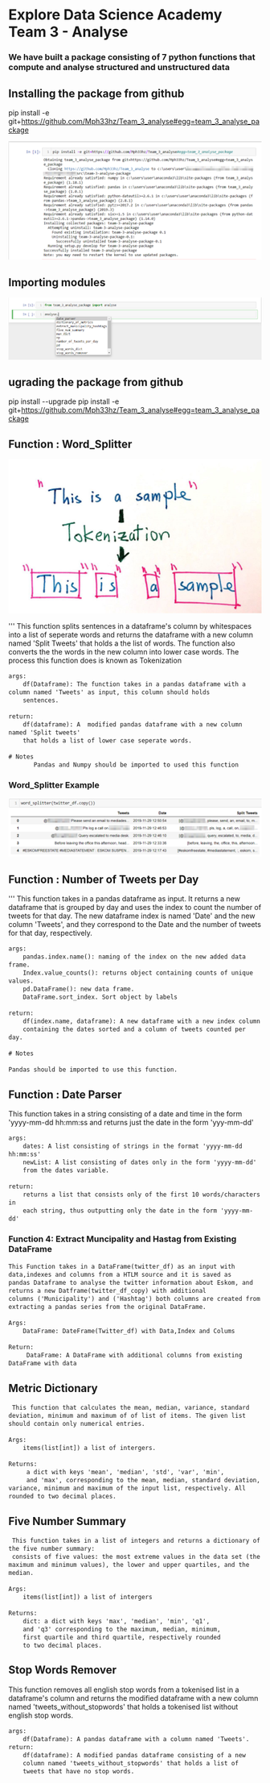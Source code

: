 # Explore Data Science Academy Team 3 - Analyse 
### We have built a package consisting of 7 python functions that compute and analyse structured and unstructured data

## Installing the package from github

pip install -e git+https://github.com/Mph33hz/Team_3_analyse#egg=team_3_analyse_package

![](Images/installing_package.PNG)

## Importing modules
![](Images/importing.png)

## ugrading the package from github

pip install --upgrade pip install -e git+https://github.com/Mph33hz/Team_3_analyse#egg=team_3_analyse_package


## Function : Word_Splitter
![](Images/Tokenz.jpeg)

''' This function splits sentences in a dataframe's column by whitespaces into a list
    of seperate words and returns the dataframe with a new column
    named 'Split Tweets' that holds a the list of words. The function also converts the the words in the new column 
    into lower case words. The process this function does is known as Tokenization

    args:
        df(Dataframe): The function takes in a pandas dataframe with a column named 'Tweets' as input, this column should holds
        sentences.

    return:
        df(dataframe): A  modified pandas dataframe with a new column named 'Split tweets'
        that holds a list of lower case seperate words.
        
    # Notes
           Pandas and Numpy should be imported to used this function
### Word_Splitter Example
![](Images/word_splitter.PNG)



    
## Function : Number of Tweets per Day

''' This function takes in a pandas dataframe as input. It returns a new dataframe that is grouped by day and uses the index to count the number of tweets for that day. The new dataframe index is named 'Date' and the new column 'Tweets', and they correspond to the Date and the number of tweets for that day, respectively. 

    args:
        pandas.index.name(): naming of the index on the new added data frame.
        Index.value_counts(): returns object containing counts of unique values.
        pd.DataFrame(): new data frame.
        DataFrame.sort_index. Sort object by labels
        
    return:
        df(index.name, dataframe): A new dataframe with a new index column
        containing the dates sorted and a column of tweets counted per day.
 
    # Notes

    Pandas should be imported to use this function.   
    
    
## Function : Date Parser

   This function takes in a string consisting of a date and time
   in the form 'yyyy-mm-dd hh:mm:ss and returns just the date in
   the form 'yyy-mm-dd'

    args:
        dates: A list consisting of strings in the format 'yyyy-mm-dd hh:mm:ss'
        newList: A list consisting of dates only in the form 'yyyy-mm-dd'
        from the dates variable.

    return:
        returns a list that consists only of the first 10 words/characters in
        each string, thus outputting only the date in the form 'yyyy-mm-dd'


### Function 4: Extract Muncipality and Hastag from Existing DataFrame

    This Function takes in a DataFrame(twitter_df) as an input with data,indexes and columns from a HTLM source and it is saved as 
    pandas Dataframe to analyse the twitter information about Eskom, and returns a new Datframe(twitter_df_copy) with additional
    columns ('Municipality') and ('Hashtag') both columns are created from extracting a pandas series from the original DataFrame.

    Args:
        DataFrame: DateFrame(Twitter_df) with Data,Index and Colums

    Return:
         DataFrame: A DataFrame with additional columns from existing DataFrame with data     

 ##  Metric Dictionary

     This function that calculates the mean, median, variance, standard deviation, minimum and maximum of of list of items. The given list should contain only numerical entries.       
    
    Args:
        items(list[int]) a list of intergers.

    Returns:
         a dict with keys 'mean', 'median', 'std', 'var', 'min',
         and 'max', corresponding to the mean, median, standard deviation, variance, minimum and maximum of the input list, respectively. All rounded to two decimal places.

## Five Number Summary

     This function takes in a list of integers and returns a dictionary of the five number summary:
     consists of five values: the most extreme values in the data set (the maximum and minimum values), the lower and upper quartiles, and the median.
    
    Args:
        items(list[int]) a list of intergers

    Returns:
        dict: a dict with keys 'max', 'median', 'min', 'q1',
        and 'q3' corresponding to the maximum, median, minimum,
        first quartile and third quartile, respectively rounded
        to two decimal places.
        
## Stop Words Remover


   This function removes all english stop words from a tokenised list
   in a dataframe's column and returns the modified dataframe with a new
   column named 'tweets_without_stopwords' that holds a tokenised list
   without english stop words.
   
   
    args:
        df(Dataframe): A pandas dataframe with a column named 'Tweets'.
    return:
        df(dataframe): A modified pandas dataframe consisting of a new
        column named 'tweets_without_stopwords' that holds a list of
        tweets that have no stop words.
    
 
    
    
